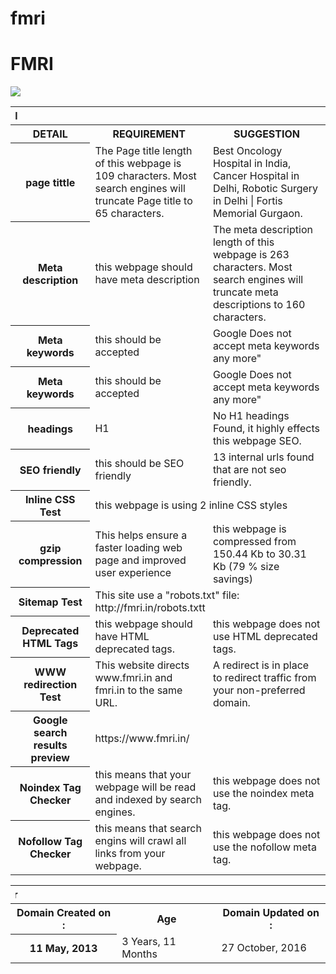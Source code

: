 # fmri
<!DOCTYPE html>
<html lang="en">
<head>
    <meta charset="UTF-8">
    <meta name="viewport" content="width=device-width, initial-scale=1">
    <title>fmri</title>
  </head>
  
  <body>
    <div class="container markdown-body">
      <h1 id="fmri">FMRI</h1>


<img src="http://cdn.fortishealthcare.com/0.13666800_1457958401_fmri_fortis.jpg">


<table>

<tbody><tr>
<th colspan="3"><marquee direction="right">FMRI</marquee></th>
</tr>

<tr>
<th>DETAIL</th>
<th>REQUIREMENT</th>
<th>SUGGESTION</th>
</tr>

<tr>
<th>page tittle</th>
<td>The Page title length of this webpage is 109 characters. Most search engines will truncate Page title to 65 characters.</td>
<td>Best Oncology Hospital in India, Cancer Hospital in Delhi, Robotic Surgery in Delhi | Fortis Memorial Gurgaon.</td>
</tr>

<tr>
<th>Meta description</th>
<td>this webpage should have meta description</td>
<td>The meta description length of this webpage is 263 characters. Most search engines will truncate meta descriptions to 160 characters.</td>
</tr>

<tr>
<th>Meta keywords</th>
<td>this should be accepted</td>
<td>Google Does not accept meta keywords any more"</td>
</tr>

<tr>
<th>Meta keywords</th>
<td>this should be accepted</td>
<td>Google Does not accept meta keywords any more"</td>
</tr>

<th>headings</th>
<td>H1</td>
<td>No H1 headings Found, it highly effects this webpage SEO.
</td>

<tr>
<th>SEO friendly</th>
<td>this should be SEO friendly</td>
<td>13 internal urls found that are not seo friendly.</td>
</tr>

<tr>
<th>Inline CSS Test</th>
<td colspan="2">this webpage is using 2 inline CSS styles</td>
</tr>

<tr>
<th>gzip compression</th>
<td>This helps ensure a faster loading web page and improved user experience</td>
<td>this webpage is compressed from 150.44 Kb to 30.31 Kb (79 % size savings)</td>
</tr>

<tr>
<th>Sitemap Test</th>
<td colspan="2">This site use a "robots.txt" file: http://fmri.in/robots.txtt</td>
</tr>

<tr>
<th>Deprecated HTML Tags</th>
<td>this webpage should have HTML deprecated tags.</td>
<td>this webpage does not use HTML deprecated tags.</td>
</tr>

<tr>
<th>WWW redirection Test</th>
<td>This website directs www.fmri.in and fmri.in to the same URL.</td>
<td>A redirect is in place to redirect traffic from your non-preferred domain.</td>
</tr>

<tr>
<th>Google search results preview</th>
<td colspan="2">https://www.fmri.in/</td>
</tr>

<tr>
<th>Noindex Tag Checker</th>
<td>this means that your webpage will be read and indexed by search engines.</td>
<td>this webpage does not use the noindex meta tag.</td>
</tr>

<tr>
<th>Nofollow Tag Checker</th>
<td>this means that search engins will crawl all links from your webpage.</td>
<td>this webpage does not use the nofollow meta tag.</td>
</tr>

</tbody></table>
<p> <p>
<table>
<tbody>

<tr>
<th colspan="3"><marquee direction="right">Domain Age Checker</marquee></th>
</tr>

<tr>
<th>Domain Created on :</th>
<th>Age</th>
<th>Domain Updated on :</th>
</tr>

<tr>
<th>11 May, 2013</th>
<td>3 Years, 11 Months</td>
<td>27 October, 2016</td>
</tr>

</tbody></table>
    </div>
</body></html>
